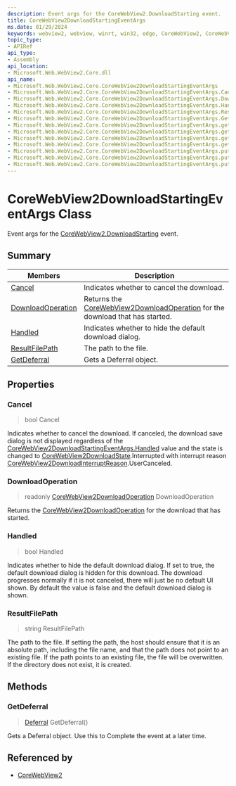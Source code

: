 ```yaml
---
description: Event args for the CoreWebView2.DownloadStarting event.
title: CoreWebView2DownloadStartingEventArgs
ms.date: 01/29/2024
keywords: webview2, webview, winrt, win32, edge, CoreWebView2, CoreWebView2Controller, browser control, edge html, CoreWebView2DownloadStartingEventArgs
topic_type:
- APIRef
api_type:
- Assembly
api_location:
- Microsoft.Web.WebView2.Core.dll
api_name:
- Microsoft.Web.WebView2.Core.CoreWebView2DownloadStartingEventArgs
- Microsoft.Web.WebView2.Core.CoreWebView2DownloadStartingEventArgs.Cancel
- Microsoft.Web.WebView2.Core.CoreWebView2DownloadStartingEventArgs.DownloadOperation
- Microsoft.Web.WebView2.Core.CoreWebView2DownloadStartingEventArgs.Handled
- Microsoft.Web.WebView2.Core.CoreWebView2DownloadStartingEventArgs.ResultFilePath
- Microsoft.Web.WebView2.Core.CoreWebView2DownloadStartingEventArgs.GetDeferral
- Microsoft.Web.WebView2.Core.CoreWebView2DownloadStartingEventArgs.get_Cancel
- Microsoft.Web.WebView2.Core.CoreWebView2DownloadStartingEventArgs.get_DownloadOperation
- Microsoft.Web.WebView2.Core.CoreWebView2DownloadStartingEventArgs.get_Handled
- Microsoft.Web.WebView2.Core.CoreWebView2DownloadStartingEventArgs.get_ResultFilePath
- Microsoft.Web.WebView2.Core.CoreWebView2DownloadStartingEventArgs.put_Cancel
- Microsoft.Web.WebView2.Core.CoreWebView2DownloadStartingEventArgs.put_Handled
- Microsoft.Web.WebView2.Core.CoreWebView2DownloadStartingEventArgs.put_ResultFilePath
---
```


# CoreWebView2DownloadStartingEventArgs Class



Event args for the [CoreWebView2.DownloadStarting](corewebview2.md#downloadstarting) event.

## Summary

Members|Description
--|--
[Cancel](#cancel) | Indicates whether to cancel the download.
[DownloadOperation](#downloadoperation) | Returns the [CoreWebView2DownloadOperation](corewebview2downloadoperation.md) for the download that has started.
[Handled](#handled) | Indicates whether to hide the default download dialog.
[ResultFilePath](#resultfilepath) | The path to the file.
[GetDeferral](#getdeferral) | Gets a Deferral object.

## Properties

### Cancel

>  bool Cancel

Indicates whether to cancel the download.
If canceled, the download save dialog is not displayed regardless of the [CoreWebView2DownloadStartingEventArgs.Handled](corewebview2downloadstartingeventargs.md#handled) value and the state is changed to [CoreWebView2DownloadState](corewebview2downloadstate.md).Interrupted with interrupt reason [CoreWebView2DownloadInterruptReason](corewebview2downloadinterruptreason.md).UserCanceled.

### DownloadOperation

> readonly  [CoreWebView2DownloadOperation](corewebview2downloadoperation.md) DownloadOperation

Returns the [CoreWebView2DownloadOperation](corewebview2downloadoperation.md) for the download that has started.

### Handled

>  bool Handled

Indicates whether to hide the default download dialog.
If set to true, the default download dialog is hidden for this download. The download progresses normally if it is not canceled, there will just be no default UI shown. By default the value is false and the default download dialog is shown.

### ResultFilePath

>  string ResultFilePath

The path to the file.
If setting the path, the host should ensure that it is an absolute path, including the file name, and that the path does not point to an existing file. If the path points to an existing file, the file will be overwritten. If the directory does not exist, it is created.



## Methods

### GetDeferral

> [Deferral](/uwp/api/Windows.Foundation.Deferral) GetDeferral()

Gets a Deferral object.
Use this to Complete the event at a later time.






## Referenced by

- [CoreWebView2](corewebview2.md)
